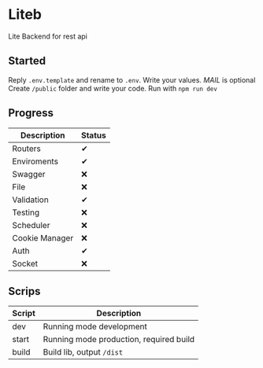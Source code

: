 # Liteb

Lite Backend for rest api

## Started

Reply `.env.template` and rename to `.env`. Write your values. _MAIL_ is optional
Create `/public` folder and write your code.
Run with `npm run dev`

## Progress

| Description    | Status |
| -------------- | ------ |
| Routers        | ✔     |
| Enviroments    | ✔     |
| Swagger        | ❌     |
| File           | ❌     |
| Validation     | ✔     |
| Testing        | ❌     |
| Scheduler      | ❌     |
| Cookie Manager | ❌     |
| Auth           | ✔     |
| Socket         | ❌     |

## Scrips

| Script | Description                             |
| ------ | --------------------------------------- |
| dev    | Running mode development                |
| start  | Running mode production, required build |
| build  | Build lib, output `/dist`               |
